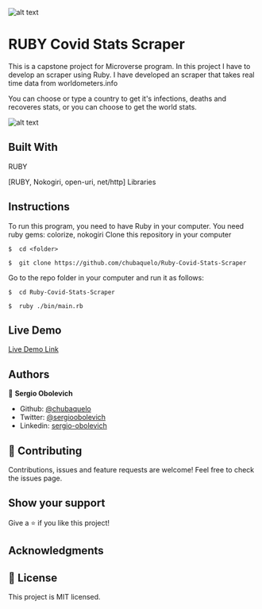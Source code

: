 ![alt text](https://camo.githubusercontent.com/3a5835d4f56c57cec85939ac345e43fef164c178/68747470733a2f2f696d672e736869656c64732e696f2f62616467652f4d6963726f76657273652d626c756576696f6c6574 "Microverse")

# RUBY Covid Stats Scraper
This is a capstone project for Microverse program. In this project I have to develop an scraper using Ruby.
I have developed an scraper that takes real time data from worldometers.info

You can choose or type a country to get it's infections, deaths and recoveres stats, or you can choose to get the world stats.

![alt text](https://i.imgur.com/AnB5wxY.jpeg "Preview Img")

## Built With
RUBY

[RUBY, Nokogiri, open-uri, net/http] Libraries

## Instructions

To run this program, you need to have Ruby in your computer.
You need ruby gems: colorize, nokogiri
Clone this repository in your computer
```
$  cd <folder>
```
```
$  git clone https://github.com/chubaquelo/Ruby-Covid-Stats-Scraper
```
Go to the repo folder in your computer and run it as follows:
```
$  cd Ruby-Covid-Stats-Scraper
```
```
$  ruby ./bin/main.rb
```

## Live Demo
[Live Demo Link](https://chubaquelo.github.io/Ruby-Covid-Stats-Scraper/ "Live Demo")

## Authors

👤 **Sergio Obolevich**

- Github: [@chubaquelo](https://github.com/chubaquelo)
- Twitter: [@sergioobolevich](https://twitter.com/SergioObolevich)
- Linkedin: [sergio-obolevich](https://www.linkedin.com/in/sergio-obolevich/)

## 🤝 Contributing
Contributions, issues and feature requests are welcome!
Feel free to check the issues page.

## Show your support
Give a ⭐️ if you like this project!

## Acknowledgments

## 📝 License
This project is MIT licensed.

